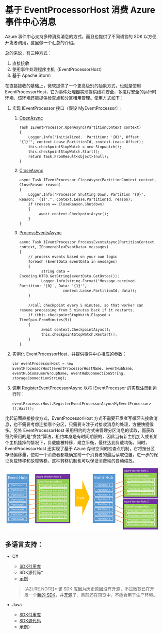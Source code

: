 <properties
	pageTitle="基于 EventProcessorHost 消费 Azure 事件中心消息"
	description="基于 EventProcessorHost 消费 Azure 事件中心消息"
	service=""
	resource="eventhubs"
	authors=""
	displayOrder=""
	selfHelpType=""
	supportTopicIds=""
	productPesIds=""
	resourceTags="Event Hubs, EventProcessorHost"
	cloudEnvironments="MoonCake" />
<tags
	ms.service="event-hubs-aog"
	ms.date=""
	wacn.date="01/12/2017" />
# 基于 EventProcessorHost 消费 Azure 事件中心消息

Azure 事件中心支持多种消费消息的方式，而且也提供了不同语言的 SDK 以方便开发者调用，这里做一个汇总的介绍。

总的来说，有三种方式：

1.	直接接收
2.	使用事件处理程序主机（EventProcessorHost）
3.	基于 Apache Storm

在直接接收的基础上，微软提供了一个更高级别的抽象方式，也就是使用 EventProcessorHost，它为事件处理器实现提供线程安全，多进程安全的运行时环境，该环境还能提供检查点和分区租用管理。使用方式如下：

1.	实现 IEventProcessor 接口（假设 MyEventProcessor）:

	1.	[OpenAsync](https://msdn.microsoft.com/zh-cn/library/azure/microsoft.servicebus.messaging.ieventprocessor.openasync.aspx)

			Task IEventProcessor.OpenAsync(PartitionContext context)
			{
				Logger.Info("Initialized.  Partition: '{0}', Offset: '{1}'", context.Lease.PartitionId, context.Lease.Offset);
				this.checkpointStopWatch = new Stopwatch();
				this.checkpointStopWatch.Start();
				return Task.FromResult<object>(null);
			}

	2.	[CloseAsync](https://msdn.microsoft.com/zh-cn/library/azure/microsoft.servicebus.messaging.ieventprocessor.closeasync.aspx)
	
			async Task IEventProcessor.CloseAsync(PartitionContext context, CloseReason reason)
			{
				Logger.Info("Processor Shutting Down. Partition '{0}', Reason: '{1}'.", context.Lease.PartitionId, reason);
				if (reason == CloseReason.Shutdown)
				{
				     await context.CheckpointAsync();
				}
			}

	3.	[ProcessEventsAsync](https://msdn.microsoft.com/zh-cn/library/azure/microsoft.servicebus.messaging.ieventprocessor.processeventsasync.aspx)

			async Task IEventProcessor.ProcessEventsAsync(PartitionContext context, IEnumerable<EventData> messages)
			{
				// process events based on your own logic
				foreach (EventData eventData in messages)
				{
				      string data = Encoding.UTF8.GetString(eventData.GetBytes());
				      Logger.Info(string.Format("Message received.  Partition: '{0}', Data: '{1}'",
				                context.Lease.PartitionId, data));
				}
	
				//Call checkpoint every 5 minutes, so that worker can resume processing from 5 minutes back if it restarts.
				if (this.checkpointStopWatch.Elapsed > TimeSpan.FromMinutes(5))
				{
				      await context.CheckpointAsync();
				      this.checkpointStopWatch.Restart();
				}
			}

2.	实例化 EventProcessorHost，并提供事件中心相应的参数：

		var eventProcessorHost = new EventProcessorHost(eventProcessorHostName, eventHubName, eventHubConsumerGroupName, eventHubConnectionString, storageConnectionString);

3.	调用 RegisterEventProcessorAsync 以将 IEventProcessor 的实现注册到运行时：
		
		eventProcessorHost.RegisterEventProcessorAsync<MyEventProcessor>().Wait();

比起前面直接接收方式，EventProcessorHost 方式不需要开发者写循环去接收消息，也不需要考虑连接哪个分区，只需要专注于对接收消息的处理，方便快捷很多。另外 EventProcessorHost 采用租约的方式来管理分区消息的读取，而获取租约采用的是“贪婪”算法，租约本身是有时间期限的，因此当有新主机加入或者某个主机挂掉的情况下，负载能被转移，建立平衡，最终达到负载均衡。同时，EventProcessorHost 还实现了基于 Azure 存储空间的检查点机制，它将按分区存储偏移量，使每一个消费者都能确定前一个消费者的最后读取位置，进一步的保证负载转移和故障转移。这种转移机制也可以保证消费端的自动缩放。

![AutoScale](./media/aog-notification-hubs-eventprocessorhost-consume-message/AutoScale.png)
 
## **多语言支持：**

*	C#
	*	[SDK引用库](https://www.nuget.org/packages/Microsoft.Azure.ServiceBus.EventProcessorHost/)
	*	SDK源代码*
	*	[示例](https://github.com/allenhula/azure-china-get-started/tree/master/EventHub/CSharp/EventProcessorHostDemo)

	>[AZURE.NOTE]* 该 SDK 库因为历史原因没有开源，不过微软已在开发一个[新的 SDK](https://github.com/azure/azure-event-hubs-dotnet)，并[开源](https://blogs.msdn.microsoft.com/eventhubs/2016/10/13/event-hubs-and-net-standard/)了，目前还在预览中，不适合用于生产环境。

*	Java 
	*	[SDK引用库](https://mvnrepository.com/artifact/com.microsoft.azure/azure-eventhubs-eph)
	*	[SDK源代码](https://github.com/Azure/azure-event-hubs-java/tree/master/azure-eventhubs-eph)
	*	[示例](https://github.com/allenhula/azure-china-get-started/tree/master/EventHub/Java/eventhub-eph)）




